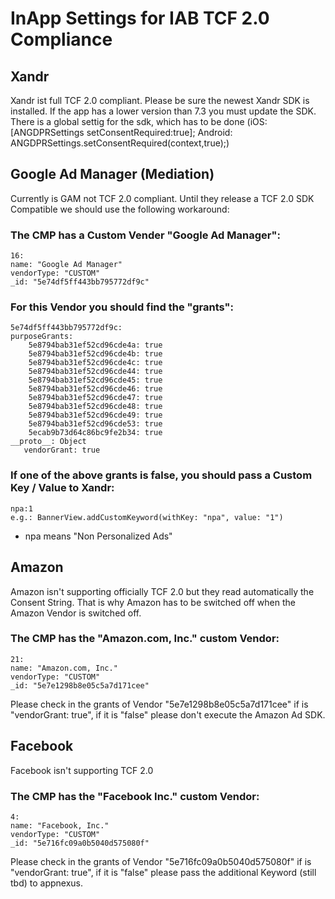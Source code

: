 # InApp Settings for IAB TCF 2.0 Compliance 

## Xandr
Xandr ist full TCF 2.0 compliant. Please be sure the newest Xandr SDK is installed. If the app has a lower version than 7.3 you must update the SDK. There is a global settig for the sdk, which has to be done (iOS: [ANGDPRSettings setConsentRequired:true]; Android: ANGDPRSettings.setConsentRequired(context,true);)

## Google Ad Manager (Mediation)
Currently is GAM not TCF 2.0 compliant. Until they release a TCF 2.0 SDK Compatible we should use the following workaround:

### The CMP has a Custom Vender "Google Ad Manager":

```
16:
name: "Google Ad Manager"
vendorType: "CUSTOM"
_id: "5e74df5ff443bb795772df9c"
```

### For this Vendor you should find the "grants":

```
5e74df5ff443bb795772df9c:
purposeGrants:
    5e8794bab31ef52cd96cde4a: true
    5e8794bab31ef52cd96cde4b: true
    5e8794bab31ef52cd96cde4c: true
    5e8794bab31ef52cd96cde44: true
    5e8794bab31ef52cd96cde45: true
    5e8794bab31ef52cd96cde46: true
    5e8794bab31ef52cd96cde47: true
    5e8794bab31ef52cd96cde48: true
    5e8794bab31ef52cd96cde49: true
    5e8794bab31ef52cd96cde53: true
    5ecab9b73d64c86bc9fe2b34: true
__proto__: Object
   vendorGrant: true
```

### If one of the above grants is false, you should pass a Custom Key / Value to Xandr:

```
npa:1
e.g.: BannerView.addCustomKeyword(withKey: "npa", value: "1")
```

* npa means "Non Personalized Ads"

## Amazon
Amazon isn't supporting officially TCF 2.0 but they read automatically the Consent String. That is why Amazon has to be switched off when the Amazon Vendor is switched off.

### The CMP has the "Amazon.com, Inc." custom Vendor:

```
21:
name: "Amazon.com, Inc."
vendorType: "CUSTOM"
_id: "5e7e1298b8e05c5a7d171cee"
```

Please check in the grants of Vendor "5e7e1298b8e05c5a7d171cee" if is "vendorGrant: true", if it is "false" please don't execute the Amazon Ad SDK.

## Facebook
Facebook isn't supporting  TCF 2.0

### The CMP has the "Facebook Inc." custom Vendor:

```
4:
name: "Facebook, Inc."
vendorType: "CUSTOM"
_id: "5e716fc09a0b5040d575080f"
```

Please check in the grants of Vendor "5e716fc09a0b5040d575080f" if is "vendorGrant: true", if it is "false" please pass the additional Keyword (still tbd) to appnexus.
